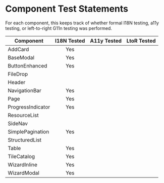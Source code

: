 # Component Test Statements

For each component, this keeps track of whether formal I18N testing, a11y testing, or left-to-right G11n testing was performed.

| Component         | I18N Tested | A11y Tested | LtoR Tested |
| ----------------- | :---------: | ----------: | ----------- |
| AddCard           |     Yes     |             |             |
| BaseModal         |     Yes     |             |             |
| ButtonEnhanced    |     Yes     |             |             |
| FileDrop          |             |             |             |
| Header            |             |             |             |
| NavigationBar     |     Yes     |             |             |
| Page              |     Yes     |             |             |
| ProgressIndicator |     Yes     |             |             |
| ResourceList      |             |             |             |
| SideNav           |             |             |             |
| SimplePagination  |     Yes     |             |             |
| StructuredList    |             |             |             |
| Table             |     Yes     |             |             |
| TileCatalog       |     Yes     |             |             |
| WizardInline      |     Yes     |             |             |
| WizardModal       |     Yes     |             |             |
